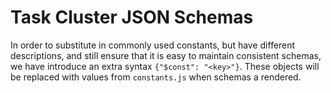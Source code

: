 Task Cluster JSON Schemas
=========================

In order to substitute in commonly used constants, but have different
descriptions, and still ensure that it is easy to maintain consistent schemas,
we have introduce an extra syntax `{"$const": "<key>"}`. These objects will
be replaced with values from `constants.js` when schemas a rendered.
